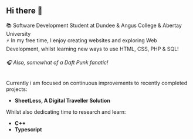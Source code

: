 ## Hi there 👋
📚 Software Development Student at Dundee & Angus College & Abertay University             
⚡ In my free time, I enjoy creating websites and exploring Web Development, whilst learning new ways to use HTML, CSS, PHP & SQL!    

###### 🎧 Also, somewhat of a Daft Punk fanatic!     

Currently i am focused on continuous improvements to recently completed projects: 
- **SheetLess, A Digital Traveller Solution**
          
Whilst also dedicating time to research and learn:     
- **C++**
- **Typescript**        
<!--
**connleyfarquhar/connleyfarquhar** is a ✨ _special_ ✨ repository because its `README.md` (this file) appears on your GitHub profile.

Here are some ideas to get you started:

- 🔭 I’m currently working on ...
- 🌱 I’m currently learning ...
- 👯 I’m looking to collaborate on ...
- 🤔 I’m looking for help with ...
- 💬 Ask me about ...
- 📫 How to reach me: ...
- 😄 Pronouns: ...
- ⚡ Fun fact: ...
-->
